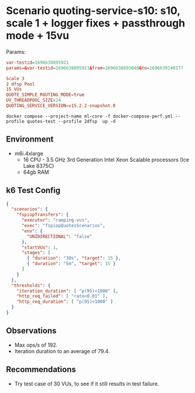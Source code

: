 # Scenario quoting-service-s10: s10, scale 1 + logger fixes + passthrough mode + 15vu

Params:
```conf
var-testid=1696638895921
params=&var-testid=1696638895921&from=1696638893040&to=1696639140177

Scale 3
2 dfsp Pool
15 VUs
QUOTE_SIMPLE_ROUTING_MODE=true
UV_THREADPOOL_SIZE=24
QUOTING_SERVICE_VERSION=v15.2.2-snapshot.0
```

```
docker compose --project-name ml-core -f docker-compose-perf.yml --profile quotes-test --profile 2dfsp  up -d
```

## Environment

- m6i.4xlarge
  - 16 CPU - 3.5 GHz 3rd Generation Intel Xeon Scalable processors (Ice Lake 8375C)
  - 64gb RAM


## k6 Test Config

```json
{
  "scenarios": {
    "fspiopTransfers": {
      "executor": "ramping-vus",
      "exec": "fspiopQuotesScenarios",
      "env": {
        "UNIDIRECTIONAL": "false"
      },
      "startVUs": 1,
      "stages": [
        { "duration": "30s", "target": 15 },
        { "duration": "5m", "target": 15 }
      ]
    }
  },
  "thresholds": {
    "iteration_duration": [ "p(95)<1000" ],
    "http_req_failed": [ "rate<0.01" ],
    "http_req_duration": [ "p(95)<1000" ]
  }
}
```

## Observations

- Max ops/s of 192.
- Iteration duration to an average of 79.4.

## Recommendations

- Try test case of 30 VUs, to see if it still results in test failure.
